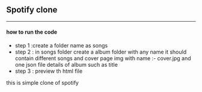 <h2>Spotify clone </h2>
<hr>
<h4>how to run the code </h4>
<ul>
<li> step 1 :create a folder name as songs   </li>
<li> step 2 : in songs folder create a album folder with any name it should contain different songs and cover page img with name :- cover.jpg and one json file details of album such as title   </li>
<li> step 3 : preview th html file   </li>
</ul>
this is simple clone of spotify 
